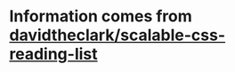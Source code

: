 # Information comes from [davidtheclark/scalable-css-reading-list](https://github.com/davidtheclark/scalable-css-reading-list)

